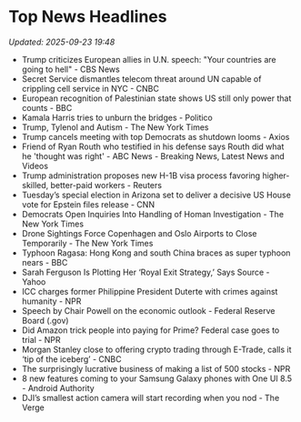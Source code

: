 # Top News Headlines

_Updated: 2025-09-23 19:48_

- Trump criticizes European allies in U.N. speech: "Your countries are going to hell" - CBS News
- Secret Service dismantles telecom threat around UN capable of crippling cell service in NYC - CNBC
- European recognition of Palestinian state shows US still only power that counts - BBC
- Kamala Harris tries to unburn the bridges - Politico
- Trump, Tylenol and Autism - The New York Times
- Trump cancels meeting with top Democrats as shutdown looms - Axios
- Friend of Ryan Routh who testified in his defense says Routh did what he 'thought was right' - ABC News - Breaking News, Latest News and Videos
- Trump administration proposes new H-1B visa process favoring higher-skilled, better-paid workers - Reuters
- Tuesday’s special election in Arizona set to deliver a decisive US House vote for Epstein files release - CNN
- Democrats Open Inquiries Into Handling of Homan Investigation - The New York Times
- Drone Sightings Force Copenhagen and Oslo Airports to Close Temporarily - The New York Times
- Typhoon Ragasa: Hong Kong and south China braces as super typhoon nears - BBC
- Sarah Ferguson Is Plotting Her ‘Royal Exit Strategy,’ Says Source - Yahoo
- ICC charges former Philippine President Duterte with crimes against humanity - NPR
- Speech by Chair Powell on the economic outlook - Federal Reserve Board (.gov)
- Did Amazon trick people into paying for Prime? Federal case goes to trial - NPR
- Morgan Stanley close to offering crypto trading through E-Trade, calls it ‘tip of the iceberg’ - CNBC
- The surprisingly lucrative business of making a list of 500 stocks - NPR
- 8 new features coming to your Samsung Galaxy phones with One UI 8.5 - Android Authority
- DJI’s smallest action camera will start recording when you nod - The Verge